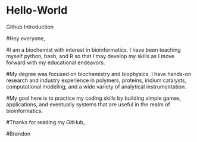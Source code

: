# Hello-World
Github Introduction

#Hey everyone,

#I am a biochemist with interest in bioinformatics. I have been teaching myself python, bash, and R so that I may develop my skills as I move forward with my educational endeavors.

#My degree was focused on biochemistry and biophysics. I have hands-on research and industry experience in polymers, proteins, iridium catalysts, computational modeling, and a wide variety of analytical instrumentation.

#My goal here is to practice my coding skills by building simple games, applications, and eventually systems that are useful in the realm of bioinformatics.

#Thanks for reading my GitHub,

#Brandon
